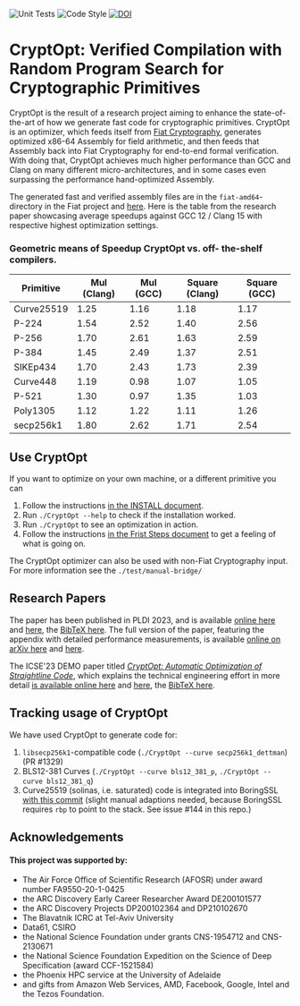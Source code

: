 ![Unit Tests](https://github.com/0xADE1A1DE/CryptOpt/actions/workflows/check.yml/badge.svg) ![Code Style](https://github.com/0xADE1A1DE/CryptOpt/actions/workflows/ts-formatting.yml/badge.svg) [![DOI](https://zenodo.org/badge/DOI/10.5281/zenodo.7710435.svg)](https://doi.org/10.5281/zenodo.7710435)

# CryptOpt: Verified Compilation with Random Program Search for Cryptographic Primitives

CryptOpt is the result of a research project aiming to enhance the state-of-the-art of how we generate fast code for cryptographic primitives. 
CryptOpt is an optimizer, which feeds itself from [Fiat Cryptography](https://github.com/mit-plv/fiat-crypto), generates optimized x86-64 Assembly for field arithmetic, and then feeds that Assembly back into Fiat Cryptography for end-to-end formal verification.
With doing that, CryptOpt achieves much higher performance than GCC and Clang on many different micro-architectures, and in some cases even surpassing the performance hand-optimized Assembly.

The generated fast and verified assembly files are in the `fiat-amd64`-directory in the Fiat project and [here](generated/fiat-amd64). Here is the table from the research paper showcasing average speedups against GCC 12 / Clang 15 with respective highest optimization settings.

### Geometric means of Speedup CryptOpt vs. off- the-shelf compilers.
| Primitive   | Mul (Clang) | Mul (GCC)  | Square (Clang) | Square (GCC) |
|-------------|-------------|------------|----------------|--------------|
| Curve25519  | 1.25        | 1.16       | 1.18           | 1.17         |
| P-224       | 1.54        | 2.52       | 1.40           | 2.56         |
| P-256       | 1.70        | 2.61       | 1.63           | 2.59         |
| P-384       | 1.45        | 2.49       | 1.37           | 2.51         |
| SIKEp434    | 1.70        | 2.43       | 1.73           | 2.39         |
| Curve448    | 1.19        | 0.98       | 1.07           | 1.05         |
| P-521       | 1.30        | 0.97       | 1.35           | 1.03         |
| Poly1305    | 1.12        | 1.22       | 1.11           | 1.26         |
| secp256k1   | 1.80        | 2.62       | 1.71           | 2.54         |

## Use CryptOpt

If you want to optimize on your own machine, or a different primitive you can
1. Follow the instructions [in the INSTALL document](./INSTALL.md).
1. Run `./CryptOpt --help` to check if the installation worked.
1. Run `./CryptOpt` to see an optimization in action.
1. Follow the instructions [in the Frist Steps document](./First_Steps.md) to get a feeling of what is going on.

The CryptOpt optimizer can also be used with non-Fiat Cryptography input. For more information see the `./test/manual-bridge/`

## Research Papers

The paper has been published in PLDI 2023, and is available [online here](https://dl.acm.org/doi/pdf/10.1145/3591272) and [here](./papers/KuepperEWGCSTCCGWY23-PLDI23.pdf), the [BibTeX here](CITATION.bib).
The full version of the paper, featuring the appendix with detailed performance measurements, is available [online on arXiv here](https://arxiv.org/abs/2211.10665) and [here](./papers/KuepperEWGCSTCCGWY23-PLDI23-full.pdf).

The ICSE'23 DEMO paper titled [*CryptOpt: Automatic Optimization of Straightline Code*](https://conf.researchr.org/track/icse-2023/icse-2023-demonstrations), which explains the technical engineering effort in more detail [is available online here](https://arxiv.org/abs/2305.19586) and [here](./papers/KuepperEWGCSTCCGWY23-ICSE23-demo.pdf), the [BibTeX here](./papers/KuepperEWGCSTCCGWY23-ICSE23-demo.bib).

## Tracking usage of CryptOpt

We have used CryptOpt to generate code for:

1. `libsecp256k1`-compatible code (`./CryptOpt --curve secp256k1_dettman`) (PR #1329)
1. BLS12-381 Curves (`./CryptOpt --curve bls12_381_p`, `./CryptOpt --curve bls12_381_q`)
1. Curve25519 (solinas, i.e. saturated) code is integrated into BoringSSL [with this commit](https://boringssl.googlesource.com/boringssl/+/43f88915f97d1f7df489b4b706afdfa556ba2050) (slight manual adaptions needed, because BoringSSL requires `rbp` to point to the stack. See issue #144 in this repo.)

## Acknowledgements
#### This project was supported by:  
* The Air Force Office of Scientific Research (AFOSR) under award number FA9550-20-1-0425
* the ARC Discovery Early Career Researcher Award  DE200101577
* the ARC Discovery Projects DP200102364 and DP210102670
* The Blavatnik ICRC at Tel-Aviv University  
* Data61, CSIRO
* the National Science Foundation under grants CNS-1954712 and CNS-2130671
* the National Science Foundation Expedition on the Science of Deep Specification (award CCF-1521584)
* the Phoenix HPC service at the University of Adelaide
* and gifts from Amazon Web Services, AMD, Facebook, Google, Intel and the Tezos Foundation.
